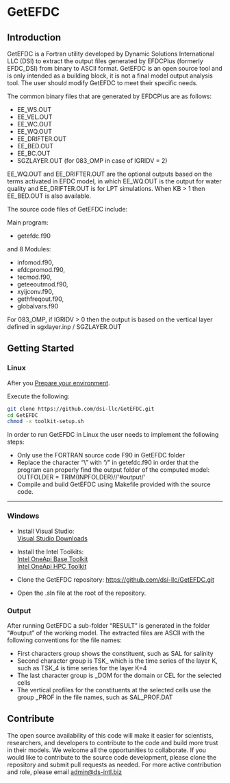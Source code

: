 # GetEFDC

## Introduction
GetEFDC is a Fortran utility developed by Dynamic Solutions International LLC (DSI) to extract the output files generated by EFDCPlus (formerly EFDC_DSI) from binary to ASCII format. GetEFDC is an open source tool and is only intended as a building block, it is not a final model output analysis tool. The user should modify GetEFDC to meet their specific needs.

The common binary files that are generated by EFDCPlus are as follows:

* EE_WS.OUT
* EE_VEL.OUT
* EE_WC.OUT
* EE_WQ.OUT
* EE_DRIFTER.OUT
* EE_BED.OUT
* EE_BC.OUT
* SGZLAYER.OUT (for 083_OMP in case of IGRIDV = 2)

EE_WQ.OUT and EE_DRIFTER.OUT are the optional outputs based on the terms activated in EFDC model, in which EE_WQ.OUT is the output for water quality and EE_DRIFTER.OUT is for LPT simulations. When KB > 1 then EE_BED.OUT is also available.

The source code files of GetEFDC include:

Main program:
* getefdc.f90
  
and 8 Modules:

* infomod.f90,
* efdcpromod.f90,
* tecmod.f90,
* geteeoutmod.f90,
* xyijconv.f90,
* gethfreqout.f90,
* globalvars.f90

For 083_OMP, if IGRIDV > 0 then the output is based on the vertical layer defined in sgxlayer.inp / SGZLAYER.OUT

## Getting Started

### Linux

After you [Prepare your environment](https://www.intel.com/content/www/us/en/develop/documentation/get-started-with-intel-oneapi-hpc-linux/top/before-you-begin.html#before-you-begin_HPCCMAKE).

Execute the following:
```bash
git clone https://github.com/dsi-llc/GetEFDC.git
cd GetEFDC
chmod -x toolkit-setup.sh
```
In order to run GetEFDC in Linux the user needs to implement the following steps:
* Only use the FORTRAN source code F90 in GetEFDC folder
* Replace the character “\” with “/” in getefdc.f90 in order that the program can properly find the output folder of the computed model: OUTFOLDER = TRIM(INPFOLDER)//'#output/'
* Compile and build GetEFDC using Makefile provided with the source code.

<hr>

### Windows

* Install Visual Studio:  
[Visual Studio Downloads](https://visualstudio.microsoft.com/downloads/)

* Install the Intel Toolkits:  
[Intel OneApi Base Toolkit](https://www.intel.com/content/www/us/en/developer/tools/oneapi/base-toolkit-download.html)  
[Intel OneApi HPC Toolkit](https://www.intel.com/content/www/us/en/developer/tools/oneapi/hpc-toolkit-download.html)

* Clone the GetEFDC repository: https://github.com/dsi-llc/GetEFDC.git
* Open the .sln file at the root of the repository.

### Output

After running GetEFDC a sub-folder “RESULT” is generated in the folder “#output” of the
working model. The extracted files are ASCII with the following conventions for the file
names:
* First characters group shows the constituent, such as SAL for salinity
* Second character group is TSK_ which is the time series of the layer K, such as TSK_4 is time series for the layer K=4
* The last character group is _DOM for the domain or CEL for the selected cells
* The vertical profiles for the constituents at the selected cells use the group _PROF in the file names, such as SAL_PROF.DAT

## Contribute
The open source availability of this code will make it easier for scientists, researchers, and developers to contribute to the code and build more trust in their models. We welcome all the opportunities to collaborate. If you would like to contribute to the source code development, please clone the repository and submit pull requests as needed. For more active contribution and role, please email admin@ds-intl.biz
